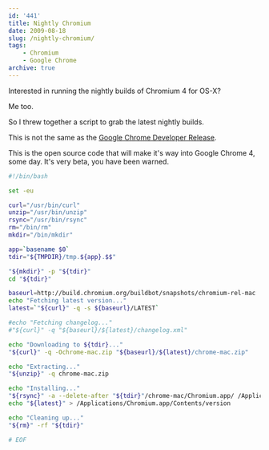 ```yaml
---
id: '441'
title: Nightly Chromium
date: 2009-08-18
slug: /nightly-chromium/
tags:
    - Chromium
    - Google Chrome
archive: true
---
```


Interested in running the nightly builds of Chromium 4 for OS-X?

Me too.

<!-- more -->

So I threw together a script to grab the latest nightly builds.

This is not the same as the
[Google Chrome Developer Release](http://www.google.com/chrome/intl/en/eula_dev.html?dl=mac).

This is the open source code that will make it's way into Google Chrome 4,
some day. It's very beta, you have been warned.

```bash
#!/bin/bash

set -eu

curl="/usr/bin/curl"
unzip="/usr/bin/unzip"
rsync="/usr/bin/rsync"
rm="/bin/rm"
mkdir="/bin/mkdir"

app=`basename $0`
tdir="${TMPDIR}/tmp.${app}.$$"

"${mkdir}" -p "${tdir}"
cd "${tdir}"

baseurl=http://build.chromium.org/buildbot/snapshots/chromium-rel-mac
echo "Fetching latest version..."
latest=`"${curl}" -q -s ${baseurl}/LATEST`

#echo "Fetching changelog..."
#"${curl}" -q "${baseurl}/${latest}/changelog.xml"

echo "Downloading to ${tdir}..."
"${curl}" -q -Ochrome-mac.zip "${baseurl}/${latest}/chrome-mac.zip"

echo "Extracting..."
"${unzip}" -q chrome-mac.zip

echo "Installing..."
"${rsync}" -a --delete-after "${tdir}"/chrome-mac/Chromium.app/ /Applications/Chromium.app/
echo "${latest}" > /Applications/Chromium.app/Contents/version

echo "Cleaning up..."
"${rm}" -rf "${tdir}"

# EOF
```

